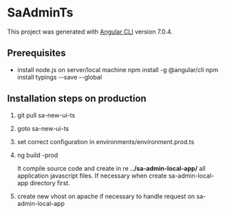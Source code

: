 # SaAdminTs

This project was generated with [Angular CLI](https://github.com/angular/angular-cli) version 7.0.4.

## Prerequisites

- install node.js on server/local machine
npm install -g @angular/cli
npm install typings --save --global
## Installation steps on production

1. git pull sa-new-ui-ts
1. goto sa-new-ui-ts
1. set correct configuration in environments/environment.prod.ts
1. ng build -prod
   
   It compile source code and create in re **../sa-admin-local-app/** all application javascript files.
   If necessary when create sa-admin-local-app directory first.

1.  create new vhost on apache if necessary to handle request on sa-admin-local-app 
